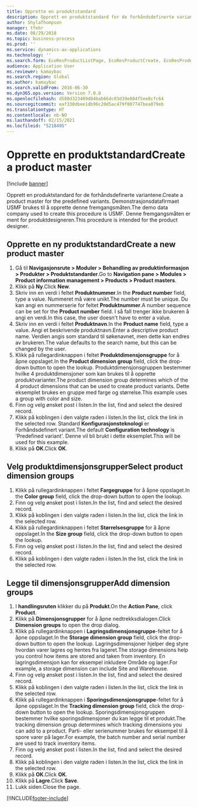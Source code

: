 ```yaml
---
title: Opprette en produktstandard
description: Opprett en produktstandard for de forhåndsdefinerte variantene.
author: ShylaThompson
manager: tfehr
ms.date: 08/29/2018
ms.topic: business-process
ms.prod: ''
ms.service: dynamics-ax-applications
ms.technology: ''
ms.search.form: EcoResProductListPage, EcoResProductCreate, EcoResProductDetails, EcoResProductInventoryDimensionGroups
audience: Application User
ms.reviewer: kamaybac
ms.search.region: Global
ms.author: kamaybac
ms.search.validFrom: 2016-06-30
ms.dyn365.ops.version: Version 7.0.0
ms.openlocfilehash: d580d323409d84bab66dc03d39e084f5ee0cfc64
ms.sourcegitcommit: eaf330dbee1db96c20d5ac479f007747bea079eb
ms.translationtype: HT
ms.contentlocale: nb-NO
ms.lasthandoff: 02/15/2021
ms.locfileid: "5218495"
---
```

# <a name="create-a-product-master"></a><span data-ttu-id="2d9fb-103">Opprette en produktstandard</span><span class="sxs-lookup"><span data-stu-id="2d9fb-103">Create a product master</span></span>

[!include [banner](../../includes/banner.md)]

<span data-ttu-id="2d9fb-104">Opprett en produktstandard for de forhåndsdefinerte variantene.</span><span class="sxs-lookup"><span data-stu-id="2d9fb-104">Create a product master for the predefined variants.</span></span> <span data-ttu-id="2d9fb-105">Demonstrasjonsdatafirmaet USMF brukes til å opprette denne fremgangsmåten.</span><span class="sxs-lookup"><span data-stu-id="2d9fb-105">The demo data company used to create this procedure is USMF.</span></span> <span data-ttu-id="2d9fb-106">Denne fremgangsmåten er ment for produktdesigneren.</span><span class="sxs-lookup"><span data-stu-id="2d9fb-106">This procedure is intended for the product designer.</span></span>


## <a name="create-a-new-product-master"></a><span data-ttu-id="2d9fb-107">Opprette en ny produktstandard</span><span class="sxs-lookup"><span data-stu-id="2d9fb-107">Create a new product master</span></span>
1. <span data-ttu-id="2d9fb-108">Gå til **Navigasjonsrute > Moduler > Behandling av produktinformasjon > Produkter > Produktstandarder**.</span><span class="sxs-lookup"><span data-stu-id="2d9fb-108">Go to **Navigation pane > Modules > Product information management > Products > Product masters**.</span></span>
2. <span data-ttu-id="2d9fb-109">Klikk på **Ny**.</span><span class="sxs-lookup"><span data-stu-id="2d9fb-109">Click **New**.</span></span>
3. <span data-ttu-id="2d9fb-110">Skriv inn en verdi i feltet **Produktnummer**.</span><span class="sxs-lookup"><span data-stu-id="2d9fb-110">In the **Product number** field, type a value.</span></span> <span data-ttu-id="2d9fb-111">Nummeret må være unikt.</span><span class="sxs-lookup"><span data-stu-id="2d9fb-111">The number must be unique.</span></span> <span data-ttu-id="2d9fb-112">Du kan angi en nummerserie for feltet **Produktnummer**.</span><span class="sxs-lookup"><span data-stu-id="2d9fb-112">A number sequence can be set for the **Product number** field.</span></span> <span data-ttu-id="2d9fb-113">I så fall trenger ikke brukeren å angi en verdi.</span><span class="sxs-lookup"><span data-stu-id="2d9fb-113">In this case, the user doesn't have to enter a value.</span></span>
4. <span data-ttu-id="2d9fb-114">Skriv inn en verdi i feltet **Produktnavn**.</span><span class="sxs-lookup"><span data-stu-id="2d9fb-114">In the **Product name** field, type a value.</span></span> <span data-ttu-id="2d9fb-115">Angi et beskrivende produktnavn.</span><span class="sxs-lookup"><span data-stu-id="2d9fb-115">Enter a descriptive product name.</span></span> <span data-ttu-id="2d9fb-116">Verdien angis som standard til søkenavnet, men dette kan endres av brukeren.</span><span class="sxs-lookup"><span data-stu-id="2d9fb-116">The value defaults to the search name, but this can be changed by the user.</span></span>
5. <span data-ttu-id="2d9fb-117">Klikk på rullegardinknappen i feltet **Produktdimensjonsgruppe** for å åpne oppslaget.</span><span class="sxs-lookup"><span data-stu-id="2d9fb-117">In the **Product dimension group** field, click the drop-down button to open the lookup.</span></span> <span data-ttu-id="2d9fb-118">Produktdimensjonsgruppen bestemmer hvilke 4 produktdimensjoner som kan brukes til å opprette produktvarianter.</span><span class="sxs-lookup"><span data-stu-id="2d9fb-118">The product dimension group determines which of the 4 product dimensions that can be used to create product variants.</span></span> <span data-ttu-id="2d9fb-119">Dette eksemplet brukes en gruppe med farge og størrelse.</span><span class="sxs-lookup"><span data-stu-id="2d9fb-119">This example uses a group with color and size.</span></span>
6. <span data-ttu-id="2d9fb-120">Finn og velg ønsket post i listen.</span><span class="sxs-lookup"><span data-stu-id="2d9fb-120">In the list, find and select the desired record.</span></span>
7. <span data-ttu-id="2d9fb-121">Klikk på koblingen i den valgte raden i listen.</span><span class="sxs-lookup"><span data-stu-id="2d9fb-121">In the list, click the link in the selected row.</span></span> <span data-ttu-id="2d9fb-122">Standard **Konfigurasjonsteknologi** er Forhåndsdefinert variant.</span><span class="sxs-lookup"><span data-stu-id="2d9fb-122">The default **Configuration technology** is 'Predefined variant'.</span></span> <span data-ttu-id="2d9fb-123">Denne vil bli brukt i dette eksemplet.</span><span class="sxs-lookup"><span data-stu-id="2d9fb-123">This will be used for this example.</span></span>
8. <span data-ttu-id="2d9fb-124">Klikk på **OK**.</span><span class="sxs-lookup"><span data-stu-id="2d9fb-124">Click **OK**.</span></span>

## <a name="select-product-dimension-groups"></a><span data-ttu-id="2d9fb-125">Velg produktdimensjonsgrupper</span><span class="sxs-lookup"><span data-stu-id="2d9fb-125">Select product dimension groups</span></span>
1. <span data-ttu-id="2d9fb-126">Klikk på rullegardinknappen i feltet **Fargegruppe** for å åpne oppslaget.</span><span class="sxs-lookup"><span data-stu-id="2d9fb-126">In the **Color group** field, click the drop-down button to open the lookup.</span></span>
2. <span data-ttu-id="2d9fb-127">Finn og velg ønsket post i listen.</span><span class="sxs-lookup"><span data-stu-id="2d9fb-127">In the list, find and select the desired record.</span></span>
3. <span data-ttu-id="2d9fb-128">Klikk på koblingen i den valgte raden i listen.</span><span class="sxs-lookup"><span data-stu-id="2d9fb-128">In the list, click the link in the selected row.</span></span>
4. <span data-ttu-id="2d9fb-129">Klikk på rullegardinknappen i feltet **Størrelsesgruppe** for å åpne oppslaget.</span><span class="sxs-lookup"><span data-stu-id="2d9fb-129">In the **Size group** field, click the drop-down button to open the lookup.</span></span>
5. <span data-ttu-id="2d9fb-130">Finn og velg ønsket post i listen.</span><span class="sxs-lookup"><span data-stu-id="2d9fb-130">In the list, find and select the desired record.</span></span>
6. <span data-ttu-id="2d9fb-131">Klikk på koblingen i den valgte raden i listen.</span><span class="sxs-lookup"><span data-stu-id="2d9fb-131">In the list, click the link in the selected row.</span></span>

## <a name="add-dimension-groups"></a><span data-ttu-id="2d9fb-132">Legge til dimensjonsgrupper</span><span class="sxs-lookup"><span data-stu-id="2d9fb-132">Add dimension groups</span></span>
1. <span data-ttu-id="2d9fb-133">I **handlingsruten** klikker du på **Produkt**.</span><span class="sxs-lookup"><span data-stu-id="2d9fb-133">On the **Action Pane**, click **Product**.</span></span>
2. <span data-ttu-id="2d9fb-134">Klikk på **Dimensjonsgrupper** for å åpne nedtrekksdialogen.</span><span class="sxs-lookup"><span data-stu-id="2d9fb-134">Click **Dimension groups** to open the drop dialog.</span></span>
3. <span data-ttu-id="2d9fb-135">Klikk på rullegardinknappen i **Lagringsdimensjonsgruppe**-feltet for å åpne oppslaget.</span><span class="sxs-lookup"><span data-stu-id="2d9fb-135">In the **Storage dimension group** field, click the drop-down button to open the lookup.</span></span> <span data-ttu-id="2d9fb-136">Lagringsdimensjoner hjelper deg styre hvordan varer lagres og hentes fra lageret.</span><span class="sxs-lookup"><span data-stu-id="2d9fb-136">The storage dimensions help you control how items are stored and taken from inventory.</span></span> <span data-ttu-id="2d9fb-137">En lagringsdimensjon kan for eksempel inkludere Område og lager.</span><span class="sxs-lookup"><span data-stu-id="2d9fb-137">For example, a storage dimension can include Site and Warehouse.</span></span>
4. <span data-ttu-id="2d9fb-138">Finn og velg ønsket post i listen.</span><span class="sxs-lookup"><span data-stu-id="2d9fb-138">In the list, find and select the desired record.</span></span>
5. <span data-ttu-id="2d9fb-139">Klikk på koblingen i den valgte raden i listen.</span><span class="sxs-lookup"><span data-stu-id="2d9fb-139">In the list, click the link in the selected row.</span></span>
6. <span data-ttu-id="2d9fb-140">Klikk på rullegardinknappen i **Sporingsdimensjonsgruppe**-feltet for å åpne oppslaget.</span><span class="sxs-lookup"><span data-stu-id="2d9fb-140">In the **Tracking dimension group** field, click the drop-down button to open the lookup.</span></span> <span data-ttu-id="2d9fb-141">Sporingsdimensjonsgruppen bestemmer hvilke sporingsdimensjoner du kan legge til et produkt.</span><span class="sxs-lookup"><span data-stu-id="2d9fb-141">The tracking dimension group determines which tracking dimensions you can add to a product.</span></span> <span data-ttu-id="2d9fb-142">Parti- eller serienummer brukes for eksempel til å spore varer på lager.</span><span class="sxs-lookup"><span data-stu-id="2d9fb-142">For example, the batch number and serial number are used to track inventory items.</span></span>
7. <span data-ttu-id="2d9fb-143">Finn og velg ønsket post i listen.</span><span class="sxs-lookup"><span data-stu-id="2d9fb-143">In the list, find and select the desired record.</span></span>
8. <span data-ttu-id="2d9fb-144">Klikk på koblingen i den valgte raden i listen.</span><span class="sxs-lookup"><span data-stu-id="2d9fb-144">In the list, click the link in the selected row.</span></span>
9. <span data-ttu-id="2d9fb-145">Klikk på **OK**.</span><span class="sxs-lookup"><span data-stu-id="2d9fb-145">Click **OK**.</span></span>
10. <span data-ttu-id="2d9fb-146">Klikk på **Lagre**.</span><span class="sxs-lookup"><span data-stu-id="2d9fb-146">Click **Save**.</span></span>
11. <span data-ttu-id="2d9fb-147">Lukk siden.</span><span class="sxs-lookup"><span data-stu-id="2d9fb-147">Close the page.</span></span>



[!INCLUDE[footer-include](../../../includes/footer-banner.md)]